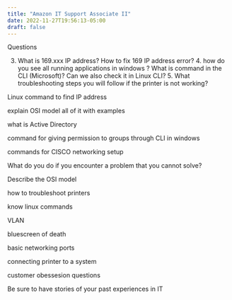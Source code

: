 ```yaml
---
title: "Amazon IT Support Associate II"
date: 2022-11-27T19:56:13-05:00
draft: false
---
```

Questions

3. What is 169.xxx IP address? How to fix 169 IP address error? 4. how do you see all running applications in windows ? What is command in the CLI (Microsoft)? Can we also check it in Linux CLI? 5. What troubleshooting steps you will follow if the printer is not working?

Linux command to find IP address

explain OSI model all of it with examples

what is Active Directory

command for giving permission to groups through CLI in windows

commands for CISCO networking setup

What do you do if you encounter a problem that you cannot solve?

Describe the OSI model

how to troubleshoot printers

know linux commands

VLAN

bluescreen of death

basic networking ports

connecting printer to a system

customer obessesion questions

Be sure to have stories of your past experiences in IT